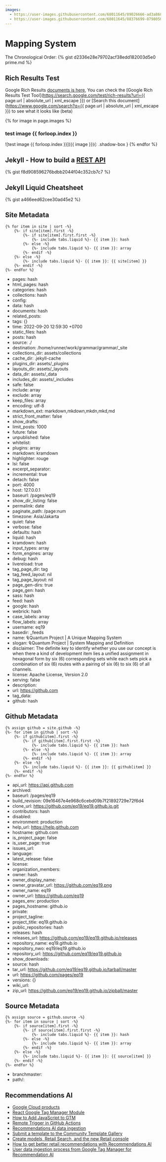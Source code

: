 ```yaml
---
images:
  - https://user-images.githubusercontent.com/68011645/89026666-ad3a8680-d35b-11ea-9f4b-d3fe26ae12ed.png
  - https://user-images.githubusercontent.com/68011645/88376699-87980500-cdd0-11ea-8900-7bab8c811bc9.png
---
```


# Mapping System
 
The Chronological Order:
{% gist d2336e28e79702acf38edd182003d5e0 prime.md %}

## Rich Results Test

Google Rich Results [documents is here](https://developers.google.com/search/reference/overview), You can check the [Google Rich Results Test Tool](https://search.google.com/test/rich-results?url={{ page.url | absolute_url | xml_escape }}) or [Search this document](https://www.google.com/search?q={{ page.url | absolute_url | xml_escape }}) to see what it looks like (beta)

{% for image in page.images %}
### test image {{ forloop.index }}
![test image {{ forloop.index }}]({{ image }}){: .shadow-box }
{% endfor %}

## Jekyll - How to build a [REST API](https://gist.github.com/MichaelCurrin/f8d908596276bdbb2044f04c352cb7c7)
{% gist f8d908596276bdbb2044f04c352cb7c7 %}

## Jekyll Liquid Cheatsheet
{% gist a466eed62cee30ad45e2 %}

## Site Metadata

```
{% for item in site | sort -%}
	{%- if site[item].first -%}
		{%- if site[item].first.first -%}
			{%- include tabs.liquid %}- {{ item }}: hash
		{%- else -%}
			{%- include tabs.liquid %}- {{ item }}: array
		{%- endif -%}
	{%- else -%}
		{%- include tabs.liquid %}- {{ item }}: {{ site[item] }}
	{%- endif -%}
{%- endfor %}
```

- pages: hash
- html_pages: hash
- categories: hash
- collections: hash
- config: 
- data: hash
- documents: hash
- related_posts: 
- tags: {}
- time: 2022-09-20 12:59:30 +0700
- static_files: hash
- posts: hash
- source: ./
- destination: /home/runner/work/grammar/grammar/_site
- collections_dir: assets/collections
- cache_dir: .jekyll-cache
- plugins_dir: assets/_plugins
- layouts_dir: assets/_layouts
- data_dir: assets/_data
- includes_dir: assets/_includes
- safe: false
- include: array
- exclude: array
- keep_files: array
- encoding: utf-8
- markdown_ext: markdown,mkdown,mkdn,mkd,md
- strict_front_matter: false
- show_drafts: 
- limit_posts: 1000
- future: false
- unpublished: false
- whitelist: 
- plugins: array
- markdown: kramdown
- highlighter: rouge
- lsi: false
- excerpt_separator: <!--end_excerpt-->
- incremental: true
- detach: false
- port: 4000
- host: 127.0.0.1
- baseurl: /pages/eq19
- show_dir_listing: false
- permalink: date
- paginate_path: /page:num
- timezone: Asia/Jakarta
- quiet: false
- verbose: false
- defaults: hash
- liquid: hash
- kramdown: hash
- input_types: array
- form_engines: array
- debug: hash
- livereload: true
- tag_page_dir: tag
- tag_feed_layout: nil
- tag_page_layout: nil
- page_gen-dirs: true
- page_gen: hash
- sass: hash
- feed: hash
- google: hash
- webrick: hash
- case_labels: array
- flow_labels: array
- username: eq19
- basedir: _feeds
- name: ₠Quantum Project | A Unique Mapping System
- slogan: ₠Quantum Project | System Mapping and Definition
- disclaimer: The definite key to identify whether you use our concept is when there a kind of development item lies a unified assignment in hexagonal form by six (6) corresponding sets while each sets pick a combination of six (6) routes with a pairing of six (6) to six (6) of all channels.
- license: Apache License, Version 2.0
- serving: false
- description: 
- url: https://github.com
- tag_data: 
- github: hash


## Github Metadata

```
{% assign github = site.github -%}
{%- for item in github | sort -%}
	{%- if github[item].first -%}
		{%- if github[item].first.first -%}
			{%- include tabs.liquid %}- {{ item }}: hash
		{%- else -%}
			{%- include tabs.liquid %}- {{ item }}: array
		{%- endif -%}
	{%- else -%}
		{%- include tabs.liquid %}- {{ item }}: {{ github[item] }}
	{%- endif -%}
{%- endfor %}
```

- api_url: https://api.github.com
- archived: 
- baseurl: /pages/eq19
- build_revision: 09e16467e4e968c6cebd09b7f21892729e72f6d4
- clone_url: https://github.com/eq19/eq19.github.io.git
- contributors: hash
- disabled: 
- environment: production
- help_url: https://help.github.com
- hostname: github.com
- is_project_page: false
- is_user_page: true
- issues_url: 
- language: 
- latest_release: false
- license: 
- organization_members: 
- owner: hash
- owner_display_name: 
- owner_gravatar_url: https://github.com/eq19.png
- owner_name: eq19
- owner_url: https://github.com/eq19
- pages_env: production
- pages_hostname: github.io
- private: 
- project_tagline: 
- project_title: eq19.github.io
- public_repositories: hash
- releases: hash
- releases_url: https://github.com/eq19/eq19.github.io/releases
- repository_name: eq19.github.io
- repository_nwo: eq19/eq19.github.io
- repository_url: https://github.com/eq19/eq19.github.io
- show_downloads: 
- source: hash
- tar_url: https://github.com/eq19/eq19.github.io/tarball/master
- url: https://github.com/pages/eq19
- versions: {}
- wiki_url: 
- zip_url: https://github.com/eq19/eq19.github.io/zipball/master


## Source Metadata
```
{% assign source = github.source -%}
{%- for item in source | sort -%}
	{%- if source[item].first -%}
		{%- if source[item].first.first -%}
			{%- include tabs.liquid %}- {{ item }}: hash
		{%- else -%}
			{%- include tabs.liquid %}- {{ item }}: array
		{%- endif -%}
	{%- else -%}
		{%- include tabs.liquid %}- {{ item }}: {{ source[item] }}
	{%- endif -%}
{%- endfor %}
```

- branchmaster: 
- path/: 


## Recommendations AI

- [Google Cloud products](https://cloud.google.com/products/#ai-and-machine-learning)
- [React Google Tag Manager Module](https://www.eq19.com/gtm/)
- [How to Add JavaScript to GTM](https://www.optizent.com/blog/how-to-add-javascript-to-google-tag-manager/)
- [Remote Trigger in GitHub Actions](https://www.provartesting.com/documentation/devops/continuous-integration/github-actions/remote-trigger-in-github-actions/)
- [Recommendations AI data ingestion](https://cloud.google.com/blog/topics/developers-practitioners/recommendations-ai-data-ingestion)
- [Submit a template to the Community Template Gallery](https://developers.google.com/tag-platform/tag-manager/templates/gallery)
- [Create models, Retail Search, and the new Retail console](https://cloud.google.com/retail/docs/create-models)
- [How to get better retail recommendations with Recommendations AI](https://cloud.google.com/blog/topics/developers-practitioners/how-get-better-retail-recommendations-recommendations-ai)
- [User data ingestion process from Google Tag Manager for Recommendation AI](https://stackoverflow.com/questions/65775858/user-data-ingestion-process-from-google-tag-manager-for-recommendation-ai-google)
